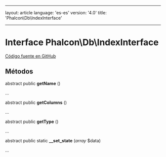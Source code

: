* * *

layout: article language: 'es-es' version: '4.0' title: 'Phalcon\Db\IndexInterface'

* * *

# Interface **Phalcon\Db\IndexInterface**

<a href="https://github.com/phalcon/cphalcon/tree/v4.0.0/phalcon/db/indexinterface.zep" class="btn btn-default btn-sm">Código fuente en GitHub</a>

## Métodos

abstract public **getName** ()

...

abstract public **getColumns** ()

...

abstract public **getType** ()

...

abstract public static **__set_state** (*array* $data)

...